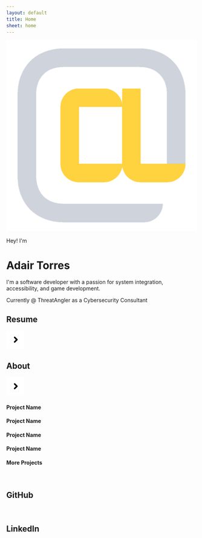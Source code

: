 ```yaml
---
layout: default
title: Home
sheet: home
---
```

<div id=first class="section layer1">
    <div id=intro class="content layer2">
        <div id=logo class=layer3>
            <div class=layer4>
                <img src="assets\images\logos\Logo Yellow Primary.svg">
            </div>
        </div>
        <div id=greet class=layer3>
            <p id=hey class=layer4>Hey! I'm</p>
            <h1 id=name class=layer4>Adair Torres</h1>
        </div>
        <div id=bio class=layer3>
            <p id=selfdesc class=layer4>I'm a software developer with a passion for system integration,<br>accessibility, and game development.</p>
            <p id=position class=layer4>Currently @ ThreatAngler as a Cybersecurity Consultant</p>
        </div>
    </div>
    <nav id=pages class="links layer2">
        <div class="link-nav layer3">
            <div class="pageIcon layer4"></div>
            <h2 class="layer4">Resume</h2>
            <div class="pageIcon filter-textSecondary layer4">
                <img src="assets\images\icons\arrow\Caret_Right_SM.svg">
            </div>
        </div>
        <div class="link-nav layer3">
            <div class="pageIcon layer4"></div>
            <h2 id="about" class="layer4">About</h2>
            <div class="pageIcon filter-textSecondary layer4">
                <img src="assets\images\icons\arrow\Caret_Right_SM.svg">
            </div>
        </div>
    </nav>
</div>
<div id=second class="section layer1">
    <div id=projects class="content layer2">
        <div class="project layer3">
            <div class="preview layer4">
            </div>
            <h4 class="title layer4">Project Name</h4>
        </div>
        <div class="project layer3">
            <div class="preview layer4">
            </div>
            <h4 class="title layer4">Project Name</h4>
        </div>
        <div class="project layer3">
            <div class="preview layer4">
            </div>
            <h4 class="title layer4">Project Name</h4>
        </div>
        <div class="project layer3">
            <div class="preview layer4">
            </div>
            <h4 class="title layer4">Project Name</h4>
        </div>
        <a id=morelink class="layer3">
            <h4 id=more class="layer4">More Projects</h4>
            <div class="icon layer4">
                <img src="">
            </div>
        </a>
    </div>
    <nav id=socials class="links layer2">
        <div class="link-external layer3">
            <div class="layer4"></div>
            <h2 class="layer4">GitHub</h2>
            <div class="layer4">
                <img src="">
            </div>
        </div>
        <div class="link-external layer3">
            <div class="layer4"></div>
            <h2 class="layer4">LinkedIn</h2>
            <div class="layer4">
                <img src="">
            </div>
        </div>
    </nav>
</div>